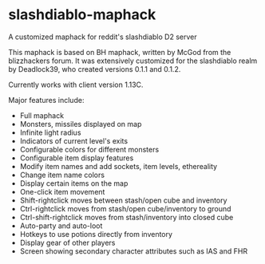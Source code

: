 slashdiablo-maphack
===================

A customized maphack for reddit's slashdiablo D2 server

This maphack is based on BH maphack, written by McGod from the blizzhackers
forum. It was extensively customized for the slashdiablo realm by Deadlock39,
who created versions 0.1.1 and 0.1.2.

Currently works with client version 1.13C.

Major features include:

* Full maphack
 * Monsters, missiles displayed on map
 * Infinite light radius
 * Indicators of current level's exits
 * Configurable colors for different monsters
* Configurable item display features
 * Modify item names and add sockets, item levels, ethereality
 * Change item name colors
 * Display certain items on the map
* One-click item movement
 * Shift-rightclick moves between stash/open cube and inventory
 * Ctrl-rightclick moves from stash/open cube/inventory to ground
 * Ctrl-shift-rightclick moves from stash/inventory into closed cube
* Auto-party and auto-loot
* Hotkeys to use potions directly from inventory
* Display gear of other players
* Screen showing secondary character attributes such as IAS and FHR

